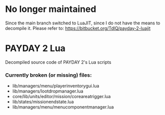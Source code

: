 # No longer maintained
Since the main branch switched to LuaJIT, since I do not have the means to decompile it.
Please refer to: https://bitbucket.org/TdlQ/payday-2-luajit

# PAYDAY 2 Lua
Decompiled source code of PAYDAY 2's Lua scripts

### Currently broken (or missing) files:
* lib/managers/menu/playerinventorygui.lua
* lib/managers/lootdropmanager.lua
* core/lib/units/editor/mission/coreareatrigger.lua
* lib/states/missionendstate.lua
* lib/managers/menu/menucomponentmanager.lua